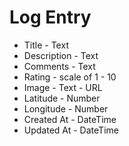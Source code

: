 # Log Entry
* Title - Text
* Description - Text
* Comments - Text
* Rating - scale of 1 - 10
* Image - Text - URL
* Latitude - Number
* Longitude - Number
* Created At - DateTime
* Updated At - DateTime
